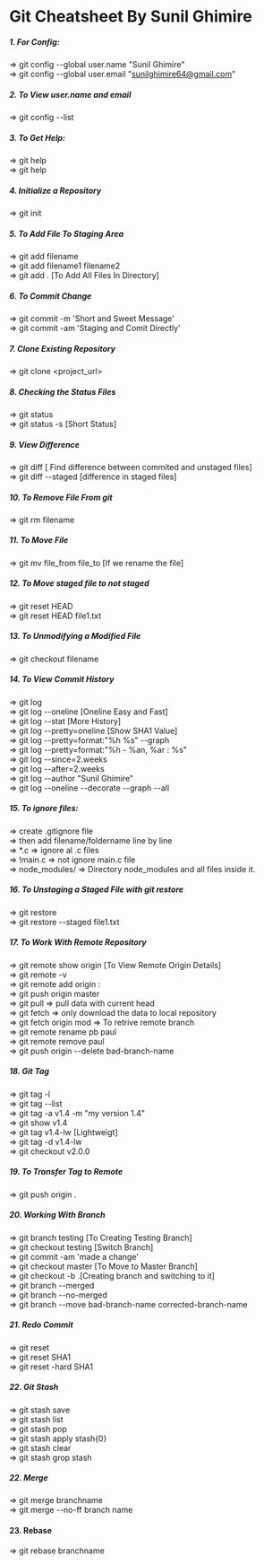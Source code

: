 # Git Cheatsheet By Sunil Ghimire

##### 1. For Config:
=> git config --global user.name "Sunil Ghimire" <br>
=> git config --global user.email "sunilghimire64@gmail.com" <br>

##### 2. To View  user.name and email
=> git config --list 

##### 3. To Get Help:
=> git help <br>
=> git help <topic>

##### 4. Initialize a Repository
=> git init

##### 5. To Add File To Staging Area
=> git add filename <br>
=> git add filename1 filename2 <br>
=> git add . [To Add All Files In Directory] 

##### 6. To Commit Change
=> git commit -m 'Short and Sweet Message' <br>
=> git commit -am 'Staging and Comit Directly' 

##### 7. Clone Existing Repository
=> git clone <project_url>

##### 8. Checking the Status Files
=> git status <br>
=> git status -s [Short Status]

##### 9. View Difference
=> git diff  [ Find difference between commited and unstaged files] <br>
=> git diff --staged [difference in staged files]

##### 10. To Remove File From git
=> git rm filename

##### 11. To Move File
=> git mv file_from file_to [If we rename the file]

##### 12. To Move staged file to not staged
=> git reset HEAD <br>
=> git reset HEAD file1.txt

##### 13. To Unmodifying a Modified File
=> git checkout filename

##### 14. To View Commit History
=> git log <br>
=> git log --oneline [Oneline Easy and Fast] <br>
=> git log --stat [More History] <br>
=> git log --pretty=oneline [Show SHA1 Value] <br>
=> git log --pretty=format:"%h %s" --graph <br>
=> git log --pretty=format:"%h - %an, %ar : %s" <br>
=> git log --since=2.weeks <br>
=> git log --after=2.weeks <br>
=> git log --author "Sunil Ghimire" <br>
=> git log --oneline --decorate --graph --all 

##### 15. To ignore files:
=> create .gitignore file <br>
=> then add filename/foldername line by line <br>
=> *.c => ignore al .c files <br>
=> !main.c => not ignore main.c file <br>
=> node_modules/ => Directory node_modules and all files inside it.

##### 16. To Unstaging a Staged File with git restore
=> git restore <br>
=> git restore --staged file1.txt

##### 17. To Work With Remote Repository
=> git remote show origin [To View Remote Origin Details] <br>
=> git remote -v <br>
=> git remote add origin <url>: <br>
=> git push origin master <br>
=> git pull => pull data with current head <br>
=> git fetch => only download the data to local repository <br>
=> git fetch origin mod => To retrive remote branch <br>
=> git remote rename pb paul <br>
=> git remote remove paul <br>
=> git push origin --delete bad-branch-name <br>

##### 18. Git Tag
=> git tag -l <br>
=> git tag --list  <br>
=> git tag -a v1.4 -m "my version 1.4"  <br>
=> git show v1.4 <br>
=> git tag v1.4-lw  [Lightweigt] <br>
=> git tag -d v1.4-lw <br>
=> git checkout v2.0.0 <br>

##### 19. To Transfer Tag to Remote
=> git push origin <tagname>.


##### 20. Working With Branch
=> git branch testing [To Creating Testing Branch] <br>
=> git checkout testing [Switch Branch] <br>
=> git commit -am 'made a change' <br>
=> git checkout master [To Move to Master Branch] <br>
=> git checkout -b <newbranchname>.[Creating branch and switching to it] <br>
=> git branch --merged <br>
=> git branch --no-merged <br>
=> git branch --move bad-branch-name corrected-branch-name <br>

##### 21. Redo Commit
=> git reset <br>
=> git reset SHA1 <br>
=> git reset -hard SHA1 

##### 22.  Git Stash
=> git stash save <br>
=> git stash list <br>
=> git stash pop <br>
=> git stash apply stash{0} <br>
=> git stash clear <br>
=> git stash grop stash <br>

##### 22. Merge
=> git merge branchname <br>
=> git merge --no-ff branch name

#### 23. Rebase
=> git rebase branchname
